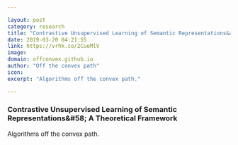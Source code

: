 ```yaml
---

layout: post
category: research
title: "Contrastive Unsupervised Learning of Semantic Representations&amp;#58; A Theoretical Framework"
date: 2019-03-20 04:21:55
link: https://vrhk.co/2CuoMlV
image: 
domain: offconvex.github.io
author: "Off the convex path"
icon: 
excerpt: "Algorithms off the convex path."

---
```


### Contrastive Unsupervised Learning of Semantic Representations&amp;#58; A Theoretical Framework

Algorithms off the convex path.